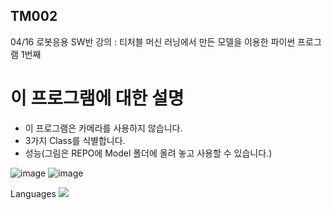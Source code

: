 ## TM002
04/16 로봇응용 SW반 강의 : 티처블 머신 러닝에서 만든 모델을 이용한 파이썬 프로그램 1번째
# 이 프로그램에 대한 설명
- 이 프로그램은 카메라를 사용하지 않습니다.
- 3가지 Class를 식별합니다.
- 성능(그림은 REPO에 Model 폴더에 올려 놓고 사용할 수 있습니다.)

![image](https://github.com/eru2/TM002/assets/165991738/c1f7e1e1-78f0-4d89-9abc-6873c8f721d5)
![image](https://github.com/eru2/TM002/assets/165991738/162786fd-1df1-474b-b921-bb07071c873e)


Languages
<img src="https://img.shields.io/badge/Python-215678?style=for-the-badge&logo=Python&logoColor=white">
